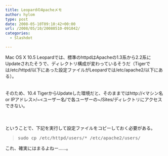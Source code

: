 ```yaml
---
title: LeopardのApacheメモ
author: hylom
type: post
date: 2008-05-10T09:10:42+00:00
url: /2008/05/10/20080510-091042/
categories:
  - Slashdot

---
```

Mac OS X 10.5 Leopardでは、標準のhttpdはApacheの1.3系から2.2系にUpdateされたそうで、ディレクトリ構成が変わっているそうだ（Tigerでは/etc/httpd/以下にあった設定ファイルがLeopardでは/etc/apache2/以下にある）。  
</br>   
そのため、10.4 TigerからUpdateした環境だと、そのままではhttp://<マシン名 or IPアドレス>/~<ユーザー名/で各ユーザーの~/Sites/ディレクトリにアクセスできない。</br>  
</br>   
ということで、下記を実行して設定ファイルをコピーしておく必要がある。 

> <div>
>   <tt> sudo cp /etc/httpd/users/* /etc/apache2/users/ </tt>
> </div>

これ、確実にはまるよねー……。 

</br>  
</br>
